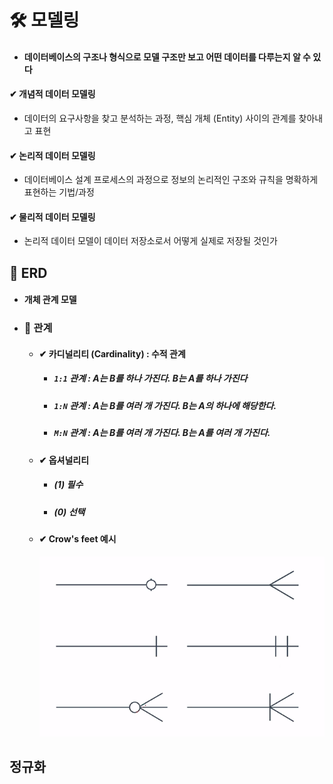 # 🛠 모델링 

- #### 데이터베이스의 구조나 형식으로 모델 구조만 보고 어떤 데이터를 다루는지 알 수 있다



#### ✔ 개념적 데이터 모델링

- 데이터의 요구사항을 찾고 분석하는 과정, 핵심 개체 (Entity) 사이의 관계를 찾아내고 표현

#### ✔ 논리적 데이터 모델링

- 데이터베이스 설계 프로세스의 과정으로 정보의 논리적인 구조와 규칙을 명확하게 표현하는 기법/과정

#### ✔ 물리적 데이터 모델링

- 논리적 데이터 모델이 데이터 저장소로서 어떻게 실제로 저장될 것인가

  

## 🔎 ERD 

- #### 개체 관계 모델

- ### 🔗 관계 

  - #### ✔ 카디널리티 (Cardinality) : 수적 관계
    - ##### `1:1` 관계 : A는 B를 하나 가진다. B는 A를 하나 가진다
    - ##### `1:N` 관계 : A는 B를 여러 개 가진다. B는 A의 하나에 해당한다.
    - ##### `M:N` 관계 : A는 B를 여러 개 가진다. B는 A를 여러 개 가진다.
    
  - #### ✔ 옵셔널리티
    - ##### (1) 필수
    - ##### (0) 선택
  
  - #### ✔ Crow's feet 예시
  
     ![image-20220824234138849](Modeling.assets/image-20220824234138849.png)

## 정규화

